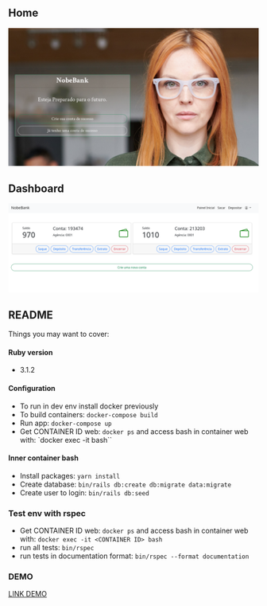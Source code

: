 ## Home

![HOME](docs/images/home.png)

## Dashboard

![Dash](docs/images/dash.png)

## README

Things you may want to cover:

#### Ruby version
 - 3.1.2

#### Configuration

 - To run in dev env install docker previously
 - To build containers: `docker-compose build`
 - Run app: `docker-compose up`
 - Get CONTAINER ID web: `docker ps` and access bash in container web with: `docker exec -it <CONTAINER ID> bash``

#### Inner container bash
  - Install packages: `yarn install`
  - Create database: `bin/rails db:create db:migrate data:migrate`
  - Create user to login: `bin/rails db:seed`

### Test env with rspec

 - Get CONTAINER ID web: `docker ps` and access bash in container web with: `docker exec -it <CONTAINER ID> bash`
 - run all tests: `bin/rspec`
 - run tests in documentation format: `bin/rspec --format documentation`

### DEMO

[LINK DEMO](https://nobebank-brasil.herokuapp.com/)
